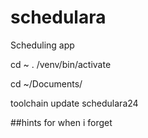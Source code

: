 # schedulara
Scheduling app


cd ~
. /venv/bin/activate

cd ~/Documents/

toolchain update schedulara24

##hints for when i forget
